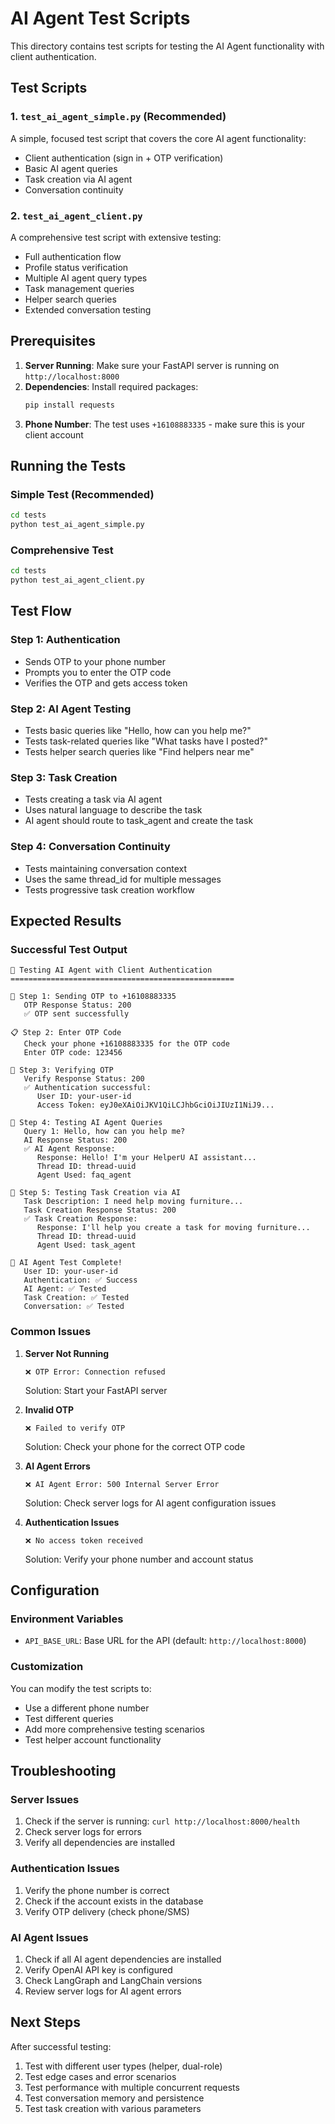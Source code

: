 # AI Agent Test Scripts

This directory contains test scripts for testing the AI Agent functionality with client authentication.

## Test Scripts

### 1. `test_ai_agent_simple.py` (Recommended)
A simple, focused test script that covers the core AI agent functionality:
- Client authentication (sign in + OTP verification)
- Basic AI agent queries
- Task creation via AI agent
- Conversation continuity

### 2. `test_ai_agent_client.py`
A comprehensive test script with extensive testing:
- Full authentication flow
- Profile status verification
- Multiple AI agent query types
- Task management queries
- Helper search queries
- Extended conversation testing

## Prerequisites

1. **Server Running**: Make sure your FastAPI server is running on `http://localhost:8000`
2. **Dependencies**: Install required packages:
   ```bash
   pip install requests
   ```
3. **Phone Number**: The test uses `+16108883335` - make sure this is your client account

## Running the Tests

### Simple Test (Recommended)
```bash
cd tests
python test_ai_agent_simple.py
```

### Comprehensive Test
```bash
cd tests
python test_ai_agent_client.py
```

## Test Flow

### Step 1: Authentication
- Sends OTP to your phone number
- Prompts you to enter the OTP code
- Verifies the OTP and gets access token

### Step 2: AI Agent Testing
- Tests basic queries like "Hello, how can you help me?"
- Tests task-related queries like "What tasks have I posted?"
- Tests helper search queries like "Find helpers near me"

### Step 3: Task Creation
- Tests creating a task via AI agent
- Uses natural language to describe the task
- AI agent should route to task_agent and create the task

### Step 4: Conversation Continuity
- Tests maintaining conversation context
- Uses the same thread_id for multiple messages
- Tests progressive task creation workflow

## Expected Results

### Successful Test Output
```
🧪 Testing AI Agent with Client Authentication
==================================================

📱 Step 1: Sending OTP to +16108883335
   OTP Response Status: 200
   ✅ OTP sent successfully

📋 Step 2: Enter OTP Code
   Check your phone +16108883335 for the OTP code
   Enter OTP code: 123456

🔐 Step 3: Verifying OTP
   Verify Response Status: 200
   ✅ Authentication successful:
      User ID: your-user-id
      Access Token: eyJ0eXAiOiJKV1QiLCJhbGciOiJIUzI1NiJ9...

🤖 Step 4: Testing AI Agent Queries
   Query 1: Hello, how can you help me?
   AI Response Status: 200
   ✅ AI Agent Response:
      Response: Hello! I'm your HelperU AI assistant...
      Thread ID: thread-uuid
      Agent Used: faq_agent

📝 Step 5: Testing Task Creation via AI
   Task Description: I need help moving furniture...
   Task Creation Response Status: 200
   ✅ Task Creation Response:
      Response: I'll help you create a task for moving furniture...
      Thread ID: thread-uuid
      Agent Used: task_agent

🎉 AI Agent Test Complete!
   User ID: your-user-id
   Authentication: ✅ Success
   AI Agent: ✅ Tested
   Task Creation: ✅ Tested
   Conversation: ✅ Tested
```

### Common Issues

1. **Server Not Running**
   ```
   ❌ OTP Error: Connection refused
   ```
   Solution: Start your FastAPI server

2. **Invalid OTP**
   ```
   ❌ Failed to verify OTP
   ```
   Solution: Check your phone for the correct OTP code

3. **AI Agent Errors**
   ```
   ❌ AI Agent Error: 500 Internal Server Error
   ```
   Solution: Check server logs for AI agent configuration issues

4. **Authentication Issues**
   ```
   ❌ No access token received
   ```
   Solution: Verify your phone number and account status

## Configuration

### Environment Variables
- `API_BASE_URL`: Base URL for the API (default: `http://localhost:8000`)

### Customization
You can modify the test scripts to:
- Use a different phone number
- Test different queries
- Add more comprehensive testing scenarios
- Test helper account functionality

## Troubleshooting

### Server Issues
1. Check if the server is running: `curl http://localhost:8000/health`
2. Check server logs for errors
3. Verify all dependencies are installed

### Authentication Issues
1. Verify the phone number is correct
2. Check if the account exists in the database
3. Verify OTP delivery (check phone/SMS)

### AI Agent Issues
1. Check if all AI agent dependencies are installed
2. Verify OpenAI API key is configured
3. Check LangGraph and LangChain versions
4. Review server logs for AI agent errors

## Next Steps

After successful testing:
1. Test with different user types (helper, dual-role)
2. Test edge cases and error scenarios
3. Test performance with multiple concurrent requests
4. Test conversation memory and persistence
5. Test task creation with various parameters
